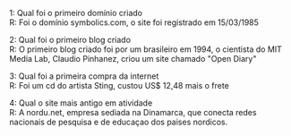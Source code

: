 1: Qual foi o primeiro domínio criado<br>
R: Foi o domínio symbolics.com, o site foi registrado em 15/03/1985

2: Qual foi o primeiro blog criado <br>
R: O primeiro blog criado foi por um brasileiro em 1994, o cientista do MIT Media Lab, Claudio Pinhanez, criou um site chamado "Open Diary"

3: Qual foi a primeira compra da internet<br>
R: Foi um cd do artista Sting, custou US$ 12,48 mais o frete

4: Qual o site mais antigo em atividade<br>
R: A nordu.net, empresa sediada na Dinamarca, que conecta redes nacionais de pesquisa e de educaçao dos paises nordicos.
